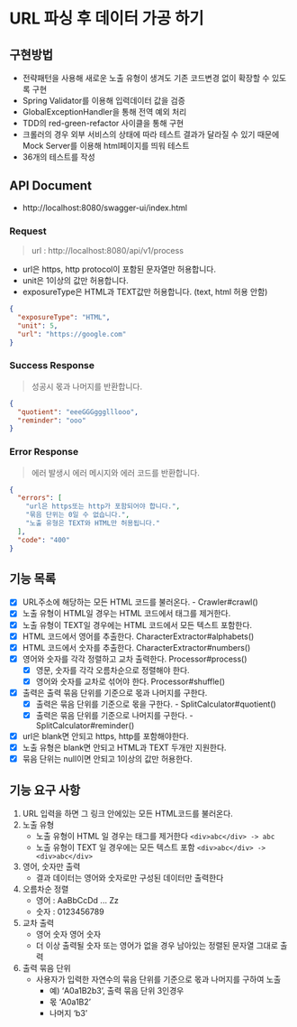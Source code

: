 # URL 파싱 후 데이터 가공 하기

## 구현방법
* 전략패턴을 사용해 새로운 노출 유형이 생겨도 기존 코드변경 없이 확장할 수 있도록 구현
* Spring Validator를 이용해 입력데이터 값을 검증
* GlobalExceptionHandler을 통해 전역 예외 처리
* TDD의 red-green-refactor 사이클을 통해 구현
* 크롤러의 경우 외부 서비스의 상태에 따라 테스트 결과가 달라질 수 있기 때문에 Mock Server를 이용해 html페이지를 띄워 테스트
* 36개의 테스트를 작성

## API Document
* http://localhost:8080/swagger-ui/index.html

### Request
> url : http://localhost:8080/api/v1/process
* url은 https, http protocol이 포함된 문자열만 허용합니다.
* unit은 1이상의 값만 허용합니다.
* exposureType은 HTML과 TEXT값만 허용합니다. (text, html 허용 안함)

```json
{
  "exposureType": "HTML",
  "unit": 5,
  "url": "https://google.com"
}
```

### Success Response
> 성공시 몫과 나머지를 반환합니다.
```json
{
  "quotient": "eeeGGGggglllooo",
  "reminder": "ooo"
}
```

### Error Response
> 에러 발생시 에러 메시지와 에러 코드를 반환합니다.
```json
{
  "errors": [
    "url은 https또는 http가 포함되어야 합니다.",
    "묶음 단위는 0일 수 없습니다.",
    "노출 유형은 TEXT와 HTML만 허용됩니다."
  ],
  "code": "400"
}
```

## 기능 목록
- [x] URL주소에 해당하는 모든 HTML 코드를 불러온다. - Crawler#crawl()
- [x] 노출 유형이 HTML일 경우는 HTML 코드에서 태그를 제거한다.
- [x] 노출 유형이 TEXT일 경우에는 HTML 코드에서 모든 텍스트 포함한다.
- [x] HTML 코드에서 영어를 추출한다. CharacterExtractor#alphabets()
- [x] HTML 코드에서 숫자를 추출한다. CharacterExtractor#numbers()
- [x] 영어와 숫자를 각각 정렬하고 교차 출력한다. Processor#process()
  - [x] 영문, 숫자를 각각 오름차순으로 정렬해야 한다.
  - [x] 영어와 숫자를 교차로 섞어야 한다. Processor#shuffle()
- [x] 출력은 출력 묶음 단위를 기준으로 몫과 나머지를 구한다.
  - [x] 출력은 묶음 단위를 기준으로 몫을 구한다. - SplitCalculator#quotient()
  - [x] 출력은 묶음 단위를 기준으로 나머지를 구한다. - SplitCalculator#reminder()
- [x] url은 blank면 안되고 https, http를 포함해야한다.
- [x] 노출 유형은 blank면 안되고 HTML과 TEXT 두개만 지원한다.
- [x] 묶음 단위는 null이면 안되고 1이상의 값만 허용한다. 

## 기능 요구 사항
1. URL 입력을 하면 그 링크 안에있는 모든 HTML코드를 불러온다.
2. 노출 유형
   - 노출 유형이 HTML 일 경우는 태그를 제거한다 ```<div>abc</div> -> abc```
   - 노출 유형이 TEXT 일 경우에는 모든 텍스트 포함 ```<div>abc</div> -> <div>abc</div>```
3. 영어, 숫자만 출력
   - 결과 데이터는 영어와 숫자로만 구성된 데이터만 출력한다
4. 오름차순 정렬
   - 영어 : AaBbCcDd ... Zz
   - 숫자 : 0123456789
5. 교차 출력
   - 영어 숫자 영어 숫자
   - 더 이상 출력될 숫자 또는 영어가 없을 경우 남아있는 정렬된 문자열 그대로 출력
6. 출력 묶음 단위
   - 사용자가 입력한 자연수의 묶음 단위를 기준으로 몫과 나머지를 구하여 노출
     - 예) ‘A0a1B2b3’, 출력 묶음 단위 3인경우
     - 몫 ‘A0a1B2’
     - 나머지 ‘b3’
